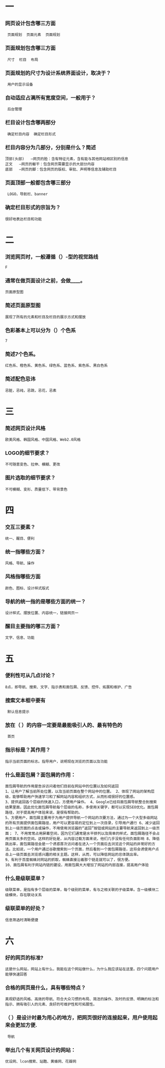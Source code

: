 #  一 
 
### 网页设计包含哪三方面
     页面规划  页面元素  页面规划 
### 页面规划包含哪三方面
     尺寸  栏目  布局 
### 页面规划的尺寸为设计系统界面设计，取决于？
     用户的显示设备
### 自动适应占满所有宽度空间，一般用于？
     后台管理 
### 栏目设计包含哪两部分
     确定栏目内容  确定栏目形式 
### 栏目内容分为几部分，分别是什么？简述
    顶部(头部)   —网页的脸：含有特征元素，含有能与其他网站相区别的信息
    正文   —网页的躯干：包含网页需要显示的大部分内容
    底部   —网页的脚：包含网页的版权、审批、声明等信息及辅助栏目
### 页面顶部一般都包含哪三部分
     LOGO，导航栏、banner
### 确定栏目形式的宗旨为？
    很好地表达栏目和功能

# 二

### 浏览网页时，一般遵循（）-型的视觉路线
    F
### 通常在做页面设计之前，会做____。
    页面原型图 
### 简述页面原型图
    展现了所有的元素和栏目及栏目的展示方式和摆放
### 色彩基本上可以分为（）个色系
    7
### 简述7个色系。
    红色系、橙色系、黄色系、绿色系、蓝色系、紫色系、黑白色系
### 简述配色忌讳
    忌脏，忌纯，忌跳，忌花，忌素
# 三

### 简述网页设计风格
    欧美风格、韩国风格、中国风格、Web2.0风格
### LOGO的细节要求？
    不可随意变色、拉伸、模糊、更改
### 图片选取的细节要求？
    不可模糊、变形、质量低下、带背景色
# 四

### 交互三要素？
    统一、醒目、便利
### 统一指哪些方面？
    风格、导航、操作
### 风格指哪些方面
    颜色、图标、设计样式版式
### 导航的统一指的是哪些方面的统一？
    设计样式、摆放位置、内容统一，链接网页一
### 醒目主要指的哪三方面？
    文字、信息、功能
# 五

### 便利性可从几点讨论？
    8点，即导航、搜索、文字、指示表和面包屑、反馈、控件、拓展和维护、广告
### 搜索文本框中要有
     默认信息提示 
### 放在（ ）的内容一定要是最能吸引人的、最有特色的
     首页 
### 指示标是？其作用？
    指示当前页面的标志。指导用户，说明现在浏览的页面以及功能
### 什么是面包屑？面包屑的作用：
    面包屑导航的作用是告诉访问者他们目前在网站中的位置以及如何返回
    1、让用户了解当前所处位置，以及当前页面在整个网站中的位置。 2、体现了网站的架构层级，能够帮助用户快速学习和了解网站内容和组织方式，从而形成很好的位置感。
    3、提供返回各个层级的快速入口，方便用户操作。 4、Google已经将面包屑导航整合到搜索结果里面，因此优化面包屑导航每个层级的名称，多使用关键字，都可以实现SEO优化。面包屑路径，对于提高用户体验来说，是很有帮助的。
    5、方便用户，面包屑主要用于为用户提供导航一个网站的次要方法，通过为一个大型多级网站的所有页面提供面包屑路径，用户可以更容易的定位到上一次目录，引导用户通行 6、减少返回到上一级页面的点击或操作，不用使用浏览器的“返回”按钮或网站的主要导航来返回到上一级页面； 7、不用常常占用屏幕空间，因为它们通常是水平排列以及简单的样式，面包屑路径不会占用页面太多的空间。这样的好处是，从内容过载方面来说，他们几乎没有任何负面影响 8、降低跳出率，面包屑路径会是一个诱惑首次访问者在进入一个页面后去浏览这个网站的非常好的方法。比如说，一个用户通过谷歌搜索到一个页面，然后看到一个面包屑路径，这将会诱使用户点击上一级页面去浏览感兴趣的相关主题。这样，从而，可以降低网站的总体跳出率。 
    9、有利于百度蜘蛛对网站的抓取，蜘蛛直接沿着那个链走就可以了，很方便。
    10、面包屑有利于网站内链的建设，用面包屑大大增加了网站的内部连接，提高用户体验

### 什么是级联菜单？
    级联菜单，是指有多个层级的菜单，每个级别的菜单，有与之相关联的子级菜单。含一级模块二级模块，存在联动关系
### 级联菜单的好处？
    信息筛选时清晰便捷
# 六

### 好的网页的标准?
    这是什么网站，网站上有什么，我能在这个网站做什么，为什么我应该站在这里。四个问题用户能够快速回答
### 合格的网页是什么，具有哪些特点？
    美观舒适的风格、高效的导航、符合大众习惯的布局、简洁的操作、及时的反馈、明确的标注和指示、拥有吸引人的元素、良好的可维护性和可拓展性。
### （ ）是设计时最为用心的地方，把网页很好的连接起来，用户使用起来会更加方便.
     导航 
### 举出几个有关网页设计的网站：
    优设网、lcon搜索、站酷、黄蜂网、花瓣网
